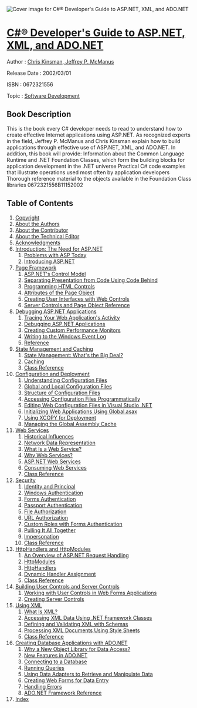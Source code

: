 ![Cover image for C#® Developer&#39;s Guide to ASP.NET, XML, and ADO.NET](https://imgdetail.ebookreading.net/cover/cover/software_development/EB0672321556.jpg)

[C#® Developer&#39;s Guide to ASP.NET, XML, and ADO.NET](https://ebookreading.net/view/book/C%23%C2%AE+Developer%26%2339%3Bs+Guide+to+ASP.NET%2C+XML%2C+and+ADO.NET-EB0672321556_1.html "C#® Developer&#39;s Guide to ASP.NET, XML, and ADO.NET")
====================================================================================================================

Author : [Chris Kinsman](https://ebookreading.net/search/author/Chris+Kinsman),[ Jeffrey P. McManus](https://ebookreading.net/search/author/+Jeffrey+P.+McManus)

Release Date : 2002/03/01

ISBN : 0672321556

Topic : [Software Development](https://ebookreading.net/search/category/software-development)

Book Description
-----------------

This is the book every C# developer needs to read to understand how to create effective Internet applications using ASP.NET. As recognized experts in the field, Jeffrey P. McManus and Chris Kinsman explain how to build applications through effective use of ASP.NET, XML, and ADO.NET.
In addition, this book will provide:
Information about the Common Language Runtime and .NET Foundation Classes, which form the building blocks for application development in the .NET universe
Practical C# code examples that illustrate operations used most often by
application developers
Thorough reference material to the objects available in the Foundation
Class libraries
 0672321556B11152002
              
Table of Contents
-----------------

1. [Copyright](https://ebookreading.net/view/book/C%23%C2%AE+Developer%26%2339%3Bs+Guide+to+ASP.NET%2C+XML%2C+and+ADO.NET-EB0672321556_1.html)
1. [About the Authors](https://ebookreading.net/view/book/C%23%C2%AE+Developer%26%2339%3Bs+Guide+to+ASP.NET%2C+XML%2C+and+ADO.NET-EB0672321556_2.html)
1. [About the Contributor](https://ebookreading.net/view/book/C%23%C2%AE+Developer%26%2339%3Bs+Guide+to+ASP.NET%2C+XML%2C+and+ADO.NET-EB0672321556_3.html)
1. [About the Technical Editor](https://ebookreading.net/view/book/C%23%C2%AE+Developer%26%2339%3Bs+Guide+to+ASP.NET%2C+XML%2C+and+ADO.NET-EB0672321556_4.html)
1. [Acknowledgments](https://ebookreading.net/view/book/C%23%C2%AE+Developer%26%2339%3Bs+Guide+to+ASP.NET%2C+XML%2C+and+ADO.NET-EB0672321556_5.html)
1. [Introduction: The Need for ASP.NET](https://ebookreading.net/view/book/C%23%C2%AE+Developer%26%2339%3Bs+Guide+to+ASP.NET%2C+XML%2C+and+ADO.NET-EB0672321556_6.html)
    1. [Problems with ASP Today](https://ebookreading.net/view/book/C%23%C2%AE+Developer%26%2339%3Bs+Guide+to+ASP.NET%2C+XML%2C+and+ADO.NET-EB0672321556_7.html)
    1. [Introducing ASP.NET](https://ebookreading.net/view/book/C%23%C2%AE+Developer%26%2339%3Bs+Guide+to+ASP.NET%2C+XML%2C+and+ADO.NET-EB0672321556_8.html)
1. [Page Framework](https://ebookreading.net/view/book/C%23%C2%AE+Developer%26%2339%3Bs+Guide+to+ASP.NET%2C+XML%2C+and+ADO.NET-EB0672321556_9.html)
    1. [ASP.NET&#39;s Control Model](https://ebookreading.net/view/book/C%23%C2%AE+Developer%26%2339%3Bs+Guide+to+ASP.NET%2C+XML%2C+and+ADO.NET-EB0672321556_10.html)
    1. [Separating Presentation from Code Using Code Behind](https://ebookreading.net/view/book/C%23%C2%AE+Developer%26%2339%3Bs+Guide+to+ASP.NET%2C+XML%2C+and+ADO.NET-EB0672321556_11.html)
    1. [Programming HTML Controls](https://ebookreading.net/view/book/C%23%C2%AE+Developer%26%2339%3Bs+Guide+to+ASP.NET%2C+XML%2C+and+ADO.NET-EB0672321556_12.html)
    1. [Attributes of the Page Object](https://ebookreading.net/view/book/C%23%C2%AE+Developer%26%2339%3Bs+Guide+to+ASP.NET%2C+XML%2C+and+ADO.NET-EB0672321556_13.html)
    1. [Creating User Interfaces with Web Controls](https://ebookreading.net/view/book/C%23%C2%AE+Developer%26%2339%3Bs+Guide+to+ASP.NET%2C+XML%2C+and+ADO.NET-EB0672321556_14.html)
    1. [Server Controls and Page Object Reference](https://ebookreading.net/view/book/C%23%C2%AE+Developer%26%2339%3Bs+Guide+to+ASP.NET%2C+XML%2C+and+ADO.NET-EB0672321556_15.html)
1. [Debugging ASP.NET Applications](https://ebookreading.net/view/book/C%23%C2%AE+Developer%26%2339%3Bs+Guide+to+ASP.NET%2C+XML%2C+and+ADO.NET-EB0672321556_16.html)
    1. [Tracing Your Web Application&#39;s Activity](https://ebookreading.net/view/book/C%23%C2%AE+Developer%26%2339%3Bs+Guide+to+ASP.NET%2C+XML%2C+and+ADO.NET-EB0672321556_17.html)
    1. [Debugging ASP.NET Applications](https://ebookreading.net/view/book/C%23%C2%AE+Developer%26%2339%3Bs+Guide+to+ASP.NET%2C+XML%2C+and+ADO.NET-EB0672321556_18.html)
    1. [Creating Custom Performance Monitors](https://ebookreading.net/view/book/C%23%C2%AE+Developer%26%2339%3Bs+Guide+to+ASP.NET%2C+XML%2C+and+ADO.NET-EB0672321556_19.html)
    1. [Writing to the Windows Event Log](https://ebookreading.net/view/book/C%23%C2%AE+Developer%26%2339%3Bs+Guide+to+ASP.NET%2C+XML%2C+and+ADO.NET-EB0672321556_20.html)
    1. [Reference](https://ebookreading.net/view/book/C%23%C2%AE+Developer%26%2339%3Bs+Guide+to+ASP.NET%2C+XML%2C+and+ADO.NET-EB0672321556_21.html)
1. [State Management and Caching](https://ebookreading.net/view/book/C%23%C2%AE+Developer%26%2339%3Bs+Guide+to+ASP.NET%2C+XML%2C+and+ADO.NET-EB0672321556_22.html)
    1. [State Management: What&#39;s the Big Deal?](https://ebookreading.net/view/book/C%23%C2%AE+Developer%26%2339%3Bs+Guide+to+ASP.NET%2C+XML%2C+and+ADO.NET-EB0672321556_23.html)
    1. [Caching](https://ebookreading.net/view/book/C%23%C2%AE+Developer%26%2339%3Bs+Guide+to+ASP.NET%2C+XML%2C+and+ADO.NET-EB0672321556_24.html)
    1. [Class Reference](https://ebookreading.net/view/book/C%23%C2%AE+Developer%26%2339%3Bs+Guide+to+ASP.NET%2C+XML%2C+and+ADO.NET-EB0672321556_25.html)
1. [Configuration and Deployment](https://ebookreading.net/view/book/C%23%C2%AE+Developer%26%2339%3Bs+Guide+to+ASP.NET%2C+XML%2C+and+ADO.NET-EB0672321556_26.html)
    1. [Understanding Configuration Files](https://ebookreading.net/view/book/C%23%C2%AE+Developer%26%2339%3Bs+Guide+to+ASP.NET%2C+XML%2C+and+ADO.NET-EB0672321556_27.html)
    1. [Global and Local Configuration Files](https://ebookreading.net/view/book/C%23%C2%AE+Developer%26%2339%3Bs+Guide+to+ASP.NET%2C+XML%2C+and+ADO.NET-EB0672321556_28.html)
    1. [Structure of Configuration Files](https://ebookreading.net/view/book/C%23%C2%AE+Developer%26%2339%3Bs+Guide+to+ASP.NET%2C+XML%2C+and+ADO.NET-EB0672321556_29.html)
    1. [Accessing Configuration Files Programmatically](https://ebookreading.net/view/book/C%23%C2%AE+Developer%26%2339%3Bs+Guide+to+ASP.NET%2C+XML%2C+and+ADO.NET-EB0672321556_30.html)
    1. [Editing Web Configuration Files in Visual Studio .NET](https://ebookreading.net/view/book/C%23%C2%AE+Developer%26%2339%3Bs+Guide+to+ASP.NET%2C+XML%2C+and+ADO.NET-EB0672321556_31.html)
    1. [Initializing Web Applications Using Global.asax](https://ebookreading.net/view/book/C%23%C2%AE+Developer%26%2339%3Bs+Guide+to+ASP.NET%2C+XML%2C+and+ADO.NET-EB0672321556_32.html)
    1. [Using XCOPY for Deployment](https://ebookreading.net/view/book/C%23%C2%AE+Developer%26%2339%3Bs+Guide+to+ASP.NET%2C+XML%2C+and+ADO.NET-EB0672321556_33.html)
    1. [Managing the Global Assembly Cache](https://ebookreading.net/view/book/C%23%C2%AE+Developer%26%2339%3Bs+Guide+to+ASP.NET%2C+XML%2C+and+ADO.NET-EB0672321556_34.html)
1. [Web Services](https://ebookreading.net/view/book/C%23%C2%AE+Developer%26%2339%3Bs+Guide+to+ASP.NET%2C+XML%2C+and+ADO.NET-EB0672321556_35.html)
    1. [Historical Influences](https://ebookreading.net/view/book/C%23%C2%AE+Developer%26%2339%3Bs+Guide+to+ASP.NET%2C+XML%2C+and+ADO.NET-EB0672321556_36.html)
    1. [Network Data Representation](https://ebookreading.net/view/book/C%23%C2%AE+Developer%26%2339%3Bs+Guide+to+ASP.NET%2C+XML%2C+and+ADO.NET-EB0672321556_37.html)
    1. [What Is a Web Service?](https://ebookreading.net/view/book/C%23%C2%AE+Developer%26%2339%3Bs+Guide+to+ASP.NET%2C+XML%2C+and+ADO.NET-EB0672321556_38.html)
    1. [Why Web Services?](https://ebookreading.net/view/book/C%23%C2%AE+Developer%26%2339%3Bs+Guide+to+ASP.NET%2C+XML%2C+and+ADO.NET-EB0672321556_39.html)
    1. [ASP.NET Web Services](https://ebookreading.net/view/book/C%23%C2%AE+Developer%26%2339%3Bs+Guide+to+ASP.NET%2C+XML%2C+and+ADO.NET-EB0672321556_40.html)
    1. [Consuming Web Services](https://ebookreading.net/view/book/C%23%C2%AE+Developer%26%2339%3Bs+Guide+to+ASP.NET%2C+XML%2C+and+ADO.NET-EB0672321556_41.html)
    1. [Class Reference](https://ebookreading.net/view/book/C%23%C2%AE+Developer%26%2339%3Bs+Guide+to+ASP.NET%2C+XML%2C+and+ADO.NET-EB0672321556_42.html)
1. [Security](https://ebookreading.net/view/book/C%23%C2%AE+Developer%26%2339%3Bs+Guide+to+ASP.NET%2C+XML%2C+and+ADO.NET-EB0672321556_43.html)
    1. [Identity and Principal](https://ebookreading.net/view/book/C%23%C2%AE+Developer%26%2339%3Bs+Guide+to+ASP.NET%2C+XML%2C+and+ADO.NET-EB0672321556_44.html)
    1. [Windows Authentication](https://ebookreading.net/view/book/C%23%C2%AE+Developer%26%2339%3Bs+Guide+to+ASP.NET%2C+XML%2C+and+ADO.NET-EB0672321556_45.html)
    1. [Forms Authentication](https://ebookreading.net/view/book/C%23%C2%AE+Developer%26%2339%3Bs+Guide+to+ASP.NET%2C+XML%2C+and+ADO.NET-EB0672321556_46.html)
    1. [Passport Authentication](https://ebookreading.net/view/book/C%23%C2%AE+Developer%26%2339%3Bs+Guide+to+ASP.NET%2C+XML%2C+and+ADO.NET-EB0672321556_47.html)
    1. [File Authorization](https://ebookreading.net/view/book/C%23%C2%AE+Developer%26%2339%3Bs+Guide+to+ASP.NET%2C+XML%2C+and+ADO.NET-EB0672321556_48.html)
    1. [URL Authorization](https://ebookreading.net/view/book/C%23%C2%AE+Developer%26%2339%3Bs+Guide+to+ASP.NET%2C+XML%2C+and+ADO.NET-EB0672321556_49.html)
    1. [Custom Roles with Forms Authentication](https://ebookreading.net/view/book/C%23%C2%AE+Developer%26%2339%3Bs+Guide+to+ASP.NET%2C+XML%2C+and+ADO.NET-EB0672321556_50.html)
    1. [Pulling It All Together](https://ebookreading.net/view/book/C%23%C2%AE+Developer%26%2339%3Bs+Guide+to+ASP.NET%2C+XML%2C+and+ADO.NET-EB0672321556_51.html)
    1. [Impersonation](https://ebookreading.net/view/book/C%23%C2%AE+Developer%26%2339%3Bs+Guide+to+ASP.NET%2C+XML%2C+and+ADO.NET-EB0672321556_52.html)
    1. [Class Reference](https://ebookreading.net/view/book/C%23%C2%AE+Developer%26%2339%3Bs+Guide+to+ASP.NET%2C+XML%2C+and+ADO.NET-EB0672321556_53.html)
1. [HttpHandlers and HttpModules](https://ebookreading.net/view/book/C%23%C2%AE+Developer%26%2339%3Bs+Guide+to+ASP.NET%2C+XML%2C+and+ADO.NET-EB0672321556_54.html)
    1. [An Overview of ASP.NET Request Handling](https://ebookreading.net/view/book/C%23%C2%AE+Developer%26%2339%3Bs+Guide+to+ASP.NET%2C+XML%2C+and+ADO.NET-EB0672321556_55.html)
    1. [HttpModules](https://ebookreading.net/view/book/C%23%C2%AE+Developer%26%2339%3Bs+Guide+to+ASP.NET%2C+XML%2C+and+ADO.NET-EB0672321556_56.html)
    1. [HttpHandlers](https://ebookreading.net/view/book/C%23%C2%AE+Developer%26%2339%3Bs+Guide+to+ASP.NET%2C+XML%2C+and+ADO.NET-EB0672321556_57.html)
    1. [Dynamic Handler Assignment](https://ebookreading.net/view/book/C%23%C2%AE+Developer%26%2339%3Bs+Guide+to+ASP.NET%2C+XML%2C+and+ADO.NET-EB0672321556_58.html)
    1. [Class Reference](https://ebookreading.net/view/book/C%23%C2%AE+Developer%26%2339%3Bs+Guide+to+ASP.NET%2C+XML%2C+and+ADO.NET-EB0672321556_59.html)
1. [Building User Controls and Server Controls](https://ebookreading.net/view/book/C%23%C2%AE+Developer%26%2339%3Bs+Guide+to+ASP.NET%2C+XML%2C+and+ADO.NET-EB0672321556_60.html)
    1. [Working with User Controls in Web Forms Applications](https://ebookreading.net/view/book/C%23%C2%AE+Developer%26%2339%3Bs+Guide+to+ASP.NET%2C+XML%2C+and+ADO.NET-EB0672321556_61.html)
    1. [Creating Server Controls](https://ebookreading.net/view/book/C%23%C2%AE+Developer%26%2339%3Bs+Guide+to+ASP.NET%2C+XML%2C+and+ADO.NET-EB0672321556_62.html)
1. [Using XML](https://ebookreading.net/view/book/C%23%C2%AE+Developer%26%2339%3Bs+Guide+to+ASP.NET%2C+XML%2C+and+ADO.NET-EB0672321556_63.html)
    1. [What Is XML?](https://ebookreading.net/view/book/C%23%C2%AE+Developer%26%2339%3Bs+Guide+to+ASP.NET%2C+XML%2C+and+ADO.NET-EB0672321556_64.html)
    1. [Accessing XML Data Using .NET Framework Classes](https://ebookreading.net/view/book/C%23%C2%AE+Developer%26%2339%3Bs+Guide+to+ASP.NET%2C+XML%2C+and+ADO.NET-EB0672321556_65.html)
    1. [Defining and Validating XML with Schemas](https://ebookreading.net/view/book/C%23%C2%AE+Developer%26%2339%3Bs+Guide+to+ASP.NET%2C+XML%2C+and+ADO.NET-EB0672321556_66.html)
    1. [Processing XML Documents Using Style Sheets](https://ebookreading.net/view/book/C%23%C2%AE+Developer%26%2339%3Bs+Guide+to+ASP.NET%2C+XML%2C+and+ADO.NET-EB0672321556_67.html)
    1. [Class Reference](https://ebookreading.net/view/book/C%23%C2%AE+Developer%26%2339%3Bs+Guide+to+ASP.NET%2C+XML%2C+and+ADO.NET-EB0672321556_68.html)
1. [Creating Database Applications with ADO.NET](https://ebookreading.net/view/book/C%23%C2%AE+Developer%26%2339%3Bs+Guide+to+ASP.NET%2C+XML%2C+and+ADO.NET-EB0672321556_69.html)
    1. [Why a New Object Library for Data Access?](https://ebookreading.net/view/book/C%23%C2%AE+Developer%26%2339%3Bs+Guide+to+ASP.NET%2C+XML%2C+and+ADO.NET-EB0672321556_70.html)
    1. [New Features in ADO.NET](https://ebookreading.net/view/book/C%23%C2%AE+Developer%26%2339%3Bs+Guide+to+ASP.NET%2C+XML%2C+and+ADO.NET-EB0672321556_71.html)
    1. [Connecting to a Database](https://ebookreading.net/view/book/C%23%C2%AE+Developer%26%2339%3Bs+Guide+to+ASP.NET%2C+XML%2C+and+ADO.NET-EB0672321556_72.html)
    1. [Running Queries](https://ebookreading.net/view/book/C%23%C2%AE+Developer%26%2339%3Bs+Guide+to+ASP.NET%2C+XML%2C+and+ADO.NET-EB0672321556_73.html)
    1. [Using Data Adapters to Retrieve and Manipulate Data](https://ebookreading.net/view/book/C%23%C2%AE+Developer%26%2339%3Bs+Guide+to+ASP.NET%2C+XML%2C+and+ADO.NET-EB0672321556_74.html)
    1. [Creating Web Forms for Data Entry](https://ebookreading.net/view/book/C%23%C2%AE+Developer%26%2339%3Bs+Guide+to+ASP.NET%2C+XML%2C+and+ADO.NET-EB0672321556_75.html)
    1. [Handling Errors](https://ebookreading.net/view/book/C%23%C2%AE+Developer%26%2339%3Bs+Guide+to+ASP.NET%2C+XML%2C+and+ADO.NET-EB0672321556_76.html)
    1. [ADO.NET Framework Reference](https://ebookreading.net/view/book/C%23%C2%AE+Developer%26%2339%3Bs+Guide+to+ASP.NET%2C+XML%2C+and+ADO.NET-EB0672321556_77.html)
1. [Index](https://ebookreading.net/view/book/C%23%C2%AE+Developer%26%2339%3Bs+Guide+to+ASP.NET%2C+XML%2C+and+ADO.NET-EB0672321556_78.html)
